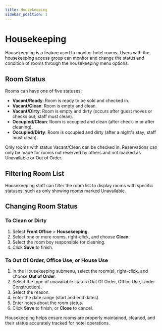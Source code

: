 ```yaml
---
title: Housekeeping
sidebar_position: 1
---
```


# Housekeeping

Housekeeping is a feature used to monitor hotel rooms. Users with the housekeeping access group can monitor and change the status and condition of rooms through the housekeeping menu options.

## Room Status

Rooms can have one of five statuses:

- **Vacant/Ready**: Room is ready to be sold and checked in.
- **Vacant/Clean**: Room is empty and clean.
- **Vacant/Dirty**: Room is empty and dirty (occurs after guest moves or checks out; staff must clean).
- **Occupied/Clean**: Room is occupied and clean (after check-in or after cleaning).
- **Occupied/Dirty**: Room is occupied and dirty (after a night's stay; staff must clean).

Only rooms with status Vacant/Clean can be checked in. Reservations can only be made for rooms not reserved by others and not marked as Unavailable or Out of Order.

## Filtering Room List

Housekeeping staff can filter the room list to display rooms with specific statuses, such as only showing rooms marked Unavailable.

## Changing Room Status

### To Clean or Dirty

1. Select **Front Office** > **Housekeeping**.
2. Select one or more rooms, right-click, and choose **Clean**.
3. Select the room boy responsible for cleaning.
4. Click **Save** to finish.

### To Out Of Order, Office Use, or House Use

1. In the Housekeeping submenu, select the room(s), right-click, and choose **Out of Order**.
2. Select the type of unavailable status (Out Of Order, Office Use, Under Construction).
3. Select the reason.
4. Enter the date range (start and end dates).
5. Enter notes about the room status.
6. Click **Save** to finish, or **Close** to cancel.

Housekeeping helps ensure rooms are properly maintained, cleaned, and their status accurately tracked for hotel operations.
